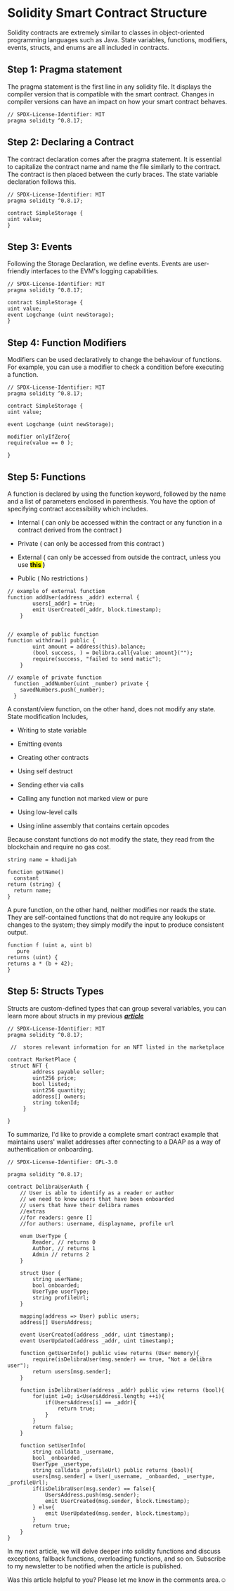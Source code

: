 # Solidity Smart Contract Structure

Solidity contracts are extremely similar to classes in object-oriented programming languages such as Java. State variables, functions, modifiers, events, structs, and enums are all included in contracts.

## Step 1: Pragma statement

The pragma statement is the first line in any solidity file. It displays the compiler version that is compatible with the smart contract. Changes in compiler versions can have an impact on how your smart contract behaves.

```solidity
// SPDX-License-Identifier: MIT
pragma solidity ^0.8.17;
```

## Step 2: Declaring a Contract

The contract declaration comes after the pragma statement. It is essential to capitalize the contract name and name the file similarly to the contract. The contract is then placed between the curly braces. The state variable declaration follows this.

```solidity
// SPDX-License-Identifier: MIT
pragma solidity ^0.8.17; 

contract SimpleStorage {
uint value;
}
```

## Step 3: Events

Following the Storage Declaration, we define events. Events are user-friendly interfaces to the EVM's logging capabilities.

```solidity
// SPDX-License-Identifier: MIT
pragma solidity ^0.8.17; 

contract SimpleStorage {
uint value;
event Logchange (uint newStorage);
}
```

## Step 4: Function Modifiers

Modifiers can be used declaratively to change the behaviour of functions. For example, you can use a modifier to check a condition before executing a function.

```solidity
// SPDX-License-Identifier: MIT
pragma solidity ^0.8.17; 

contract SimpleStorage {
uint value;

event Logchange (uint newStorage);

modifier onlyIfZero{
require(value == 0 );

}
```

## Step 5: Functions

A function is declared by using the function keyword, followed by the name and a list of parameters enclosed in parenthesis. You have the option of specifying contract accessibility which includes.

* Internal ( can only be accessed within the contract or any function in a contract derived from the contract )
    
* Private ( can only be accessed from this contract )
    
* External ( can only be accessed from outside the contract, unless you use **<mark>this </mark> )**
    
* Public ( No restrictions )
    

```solidity
// example of external functiom
function addUser(address _addr) external {
        users[_addr] = true;
        emit UserCreated(_addr, block.timestamp);
    }


// example of public function
function withdraw() public {
        uint amount = address(this).balance;
        (bool success, ) = Delibra.call{value: amount}("");
        require(success, "failed to send matic");
    }

// example of private function
  function _addNumber(uint _number) private {
    savedNumbers.push(_number);
  }
```

A constant/view function, on the other hand, does not modify any state. State modification Includes,

* Writing to state variable
    
* Emitting events
    
* Creating other contracts
    
* Using self destruct
    
* Sending ether via calls
    
* Calling any function not marked view or pure
    
* Using low-level calls
    
* Using inline assembly that contains certain opcodes
    

Because constant functions do not modify the state, they read from the blockchain and require no gas cost.

```solidity
string name = khadijah

function getName()
  constant
return (string) {
  return name;
}
```

A pure function, on the other hand, neither modifies nor reads the state. They are self-contained functions that do not require any lookups or changes to the system; they simply modify the input to produce consistent output.

```solidity
function f (uint a, uint b)
   pure
returns (uint) {
returns a * (b + 42);
}
```

## Step 5: Structs Types

Structs are custom-defined types that can group several variables, you can learn more about structs in my previous [***article***](https://khadeeejah.hashnode.dev/reference-types-in-solidity)

```solidity
// SPDX-License-Identifier: MIT
pragma solidity ^0.8.17; 

 //  stores relevant information for an NFT listed in the marketplace
   
contract MarketPlace {
 struct NFT {
        address payable seller;
        uint256 price;
        bool listed;
        uint256 quantity;
        address[] owners;
        string tokenId;
     }

}
```

To summarize, I'd like to provide a complete smart contract example that maintains users' wallet addresses after connecting to a DAAP as a way of authentication or onboarding.

```solidity
// SPDX-License-Identifier: GPL-3.0

pragma solidity ^0.8.17;

contract DelibraUserAuth {
    // User is able to identify as a reader or author
    // we need to know users that have been onboarded
    // users that have their delibra names
    //extras
    //for readers: genre []
    //for authors: username, displayname, profile url

    enum UserType {
        Reader, // returns 0
        Author, // returns 1
        Admin // returns 2
    }

    struct User {
        string userName;
        bool onboarded;
        UserType userType;
        string profileUrl;
    }

    mapping(address => User) public users;
    address[] UsersAddress;

    event UserCreated(address _addr, uint timestamp);
    event UserUpdated(address _addr, uint timestamp);

    function getUserInfo() public view returns (User memory){
        require(isDelibraUser(msg.sender) == true, "Not a delibra user");
        return users[msg.sender];
    }

    function isDelibraUser(address _addr) public view returns (bool){
        for(uint i=0; i<UsersAddress.length; ++i){
            if(UsersAddress[i] == _addr){
                return true;
            } 
        }
        return false;
    }

    function setUserInfo(
        string calldata _username, 
        bool _onboarded, 
        UserType _usertype,
        string calldata _profileUrl) public returns (bool){
        users[msg.sender] = User(_username, _onboarded, _usertype, _profileUrl);
        if(isDelibraUser(msg.sender) == false){
            UsersAddress.push(msg.sender);
            emit UserCreated(msg.sender, block.timestamp);
        } else{
            emit UserUpdated(msg.sender, block.timestamp);
        }
        return true;
    }
}
```

In my next article, we will delve deeper into solidity functions and discuss exceptions, fallback functions, overloading functions, and so on. Subscribe to my newsletter to be notified when the article is published.

Was this article helpful to you? Please let me know in the comments area.☺️